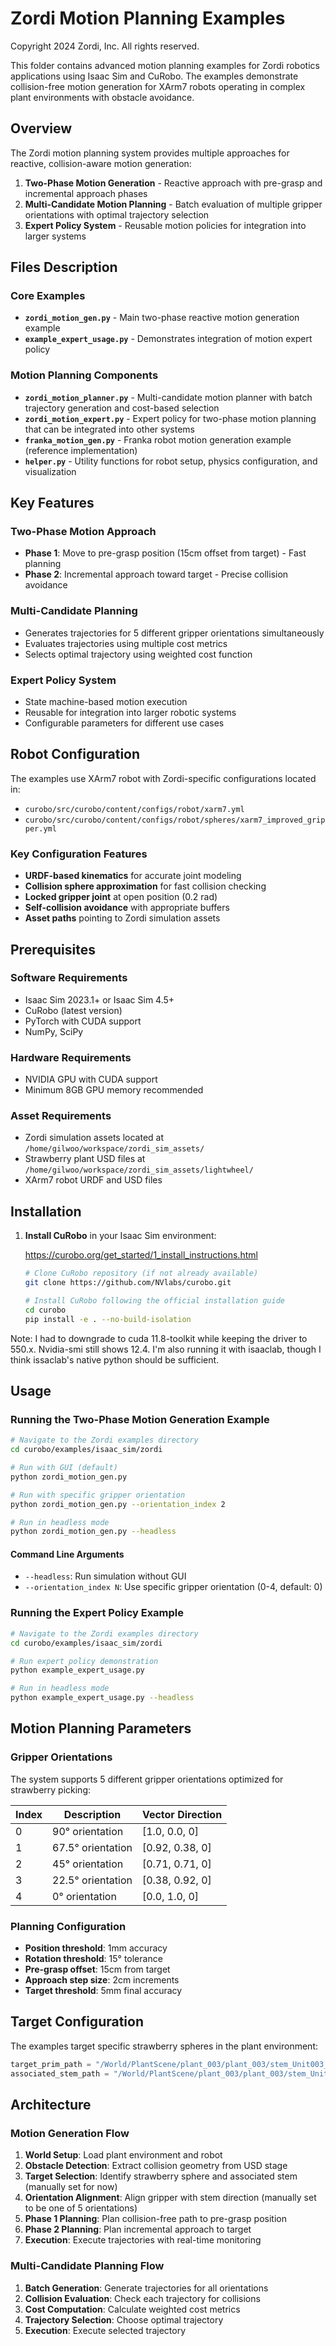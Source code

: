 # Zordi Motion Planning Examples

Copyright 2024 Zordi, Inc. All rights reserved.

This folder contains advanced motion planning examples for Zordi robotics applications using Isaac Sim and CuRobo. The examples demonstrate collision-free motion generation for XArm7 robots operating in complex plant environments with obstacle avoidance.

## Overview

The Zordi motion planning system provides multiple approaches for reactive, collision-aware motion generation:

1. **Two-Phase Motion Generation** - Reactive approach with pre-grasp and incremental approach phases
2. **Multi-Candidate Motion Planning** - Batch evaluation of multiple gripper orientations with optimal trajectory selection
3. **Expert Policy System** - Reusable motion policies for integration into larger systems

## Files Description

### Core Examples

- **`zordi_motion_gen.py`** - Main two-phase reactive motion generation example
- **`example_expert_usage.py`** - Demonstrates integration of motion expert policy

### Motion Planning Components

- **`zordi_motion_planner.py`** - Multi-candidate motion planner with batch trajectory generation and cost-based selection
- **`zordi_motion_expert.py`** - Expert policy for two-phase motion planning that can be integrated into other systems
- **`franka_motion_gen.py`** - Franka robot motion generation example (reference implementation)
- **`helper.py`** - Utility functions for robot setup, physics configuration, and visualization

## Key Features

### Two-Phase Motion Approach

- **Phase 1**: Move to pre-grasp position (15cm offset from target) - Fast planning
- **Phase 2**: Incremental approach toward target - Precise collision avoidance

### Multi-Candidate Planning

- Generates trajectories for 5 different gripper orientations simultaneously
- Evaluates trajectories using multiple cost metrics
- Selects optimal trajectory using weighted cost function

### Expert Policy System

- State machine-based motion execution
- Reusable for integration into larger robotic systems
- Configurable parameters for different use cases

## Robot Configuration

The examples use XArm7 robot with Zordi-specific configurations located in:

- `curobo/src/curobo/content/configs/robot/xarm7.yml`
- `curobo/src/curobo/content/configs/robot/spheres/xarm7_improved_gripper.yml`

### Key Configuration Features

- **URDF-based kinematics** for accurate joint modeling
- **Collision sphere approximation** for fast collision checking
- **Locked gripper joint** at open position (0.2 rad)
- **Self-collision avoidance** with appropriate buffers
- **Asset paths** pointing to Zordi simulation assets

## Prerequisites

### Software Requirements

- Isaac Sim 2023.1+ or Isaac Sim 4.5+
- CuRobo (latest version)
- PyTorch with CUDA support
- NumPy, SciPy

### Hardware Requirements

- NVIDIA GPU with CUDA support
- Minimum 8GB GPU memory recommended

### Asset Requirements

- Zordi simulation assets located at `/home/gilwoo/workspace/zordi_sim_assets/`
- Strawberry plant USD files at `/home/gilwoo/workspace/zordi_sim_assets/lightwheel/`
- XArm7 robot URDF and USD files

## Installation

1. **Install CuRobo** in your Isaac Sim environment:

   <https://curobo.org/get_started/1_install_instructions.html>

   ```bash
   # Clone CuRobo repository (if not already available)
   git clone https://github.com/NVlabs/curobo.git

   # Install CuRobo following the official installation guide
   cd curobo
   pip install -e . --no-build-isolation
   ```

Note: I had to downgrade to cuda 11.8-toolkit while keeping the driver to 550.x. Nvidia-smi still shows 12.4.
I'm also running it with isaaclab, though I think issaclab's native python should be sufficient.

## Usage

### Running the Two-Phase Motion Generation Example

```bash
# Navigate to the Zordi examples directory
cd curobo/examples/isaac_sim/zordi

# Run with GUI (default)
python zordi_motion_gen.py

# Run with specific gripper orientation
python zordi_motion_gen.py --orientation_index 2

# Run in headless mode
python zordi_motion_gen.py --headless
```

#### Command Line Arguments

- `--headless`: Run simulation without GUI
- `--orientation_index N`: Use specific gripper orientation (0-4, default: 0)

### Running the Expert Policy Example

```bash
# Navigate to the Zordi examples directory
cd curobo/examples/isaac_sim/zordi

# Run expert policy demonstration
python example_expert_usage.py

# Run in headless mode
python example_expert_usage.py --headless
```

## Motion Planning Parameters

### Gripper Orientations

The system supports 5 different gripper orientations optimized for strawberry picking:

| Index | Description | Vector Direction |
|-------|-------------|------------------|
| 0 | 90° orientation | [1.0, 0.0, 0] |
| 1 | 67.5° orientation | [0.92, 0.38, 0] |
| 2 | 45° orientation | [0.71, 0.71, 0] |
| 3 | 22.5° orientation | [0.38, 0.92, 0] |
| 4 | 0° orientation | [0.0, 1.0, 0] |

### Planning Configuration

- **Position threshold**: 1mm accuracy
- **Rotation threshold**: 15° tolerance
- **Pre-grasp offset**: 15cm from target
- **Approach step size**: 2cm increments
- **Target threshold**: 5mm final accuracy

## Target Configuration

The examples target specific strawberry spheres in the plant environment:

```python
target_prim_path = "/World/PlantScene/plant_003/plant_003/stem_Unit003_13/Strawberry003/stem/Stem_20/Sphere"
associated_stem_path = "/World/PlantScene/plant_003/plant_003/stem_Unit003_13/Strawberry003/stem/Stem_20/Stem_20"
```

## Architecture

### Motion Generation Flow

1. **World Setup**: Load plant environment and robot
2. **Obstacle Detection**: Extract collision geometry from USD stage
3. **Target Selection**: Identify strawberry sphere and associated stem (manually set for now)
4. **Orientation Alignment**: Align gripper with stem direction (manually set to be one of 5 orientations)
5. **Phase 1 Planning**: Plan collision-free path to pre-grasp position
6. **Phase 2 Planning**: Plan incremental approach to target
7. **Execution**: Execute trajectories with real-time monitoring

### Multi-Candidate Planning Flow

1. **Batch Generation**: Generate trajectories for all orientations
2. **Collision Evaluation**: Check each trajectory for collisions
3. **Cost Computation**: Calculate weighted cost metrics
4. **Trajectory Selection**: Choose optimal trajectory
5. **Execution**: Execute selected trajectory
